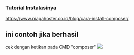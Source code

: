### Tutorial Instalasinya

https://www.niagahoster.co.id/blog/cara-install-composer/

## ini contoh jika berhasil
cek dengan ketikan pada CMD "composer"
<img src="https://github.com/Web-Pro-STT-NF/Web-Pro-II-SulthanRaghibFillah-TI01/tree/main/praktikum06/dari_ka_fiki/hasil.png">